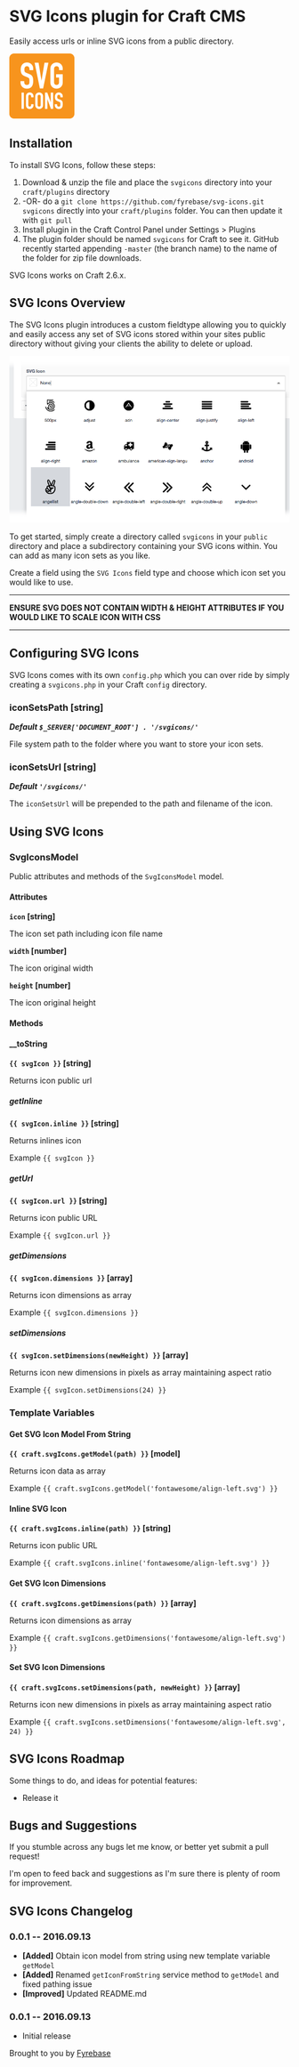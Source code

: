 # SVG Icons plugin for Craft CMS

Easily access urls or inline SVG icons from a public directory.

![Screenshot](resources/screenshots/plugin_logo.png)

## Installation

To install SVG Icons, follow these steps:

1. Download & unzip the file and place the `svgicons` directory into your `craft/plugins` directory
2.  -OR- do a `git clone https://github.com/fyrebase/svg-icons.git svgicons` directly into your `craft/plugins` folder.  You can then update it with `git pull`
3. Install plugin in the Craft Control Panel under Settings > Plugins
4. The plugin folder should be named `svgicons` for Craft to see it.  GitHub recently started appending `-master` (the branch name) to the name of the folder for zip file downloads.

SVG Icons works on Craft 2.6.x.

## SVG Icons Overview

The SVG Icons plugin introduces a custom fieldtype allowing you to quickly and easily access any set of SVG icons stored within your sites public directory without giving your clients the ability to delete or upload.

![Screenshot](resources/screenshots/svg-icon-fieldtype.png)

To get started, simply create a directory called `svgicons` in your `public` directory and place a subdirectory containing your SVG icons within. You can add as many icon sets as you like.

Create a field using the `SVG Icons` field type and choose which icon set you would like to use.

---

**ENSURE SVG DOES NOT CONTAIN WIDTH & HEIGHT ATTRIBUTES IF YOU WOULD LIKE TO SCALE ICON WITH CSS**

---

## Configuring SVG Icons

SVG Icons comes with its own `config.php` which you can over ride by simply creating a `svgicons.php` in your Craft `config` directory.

### iconSetsPath [string]

***Default `$_SERVER['DOCUMENT_ROOT'] . '/svgicons/'`***

File system path to the folder where you want to store your icon sets.

### iconSetsUrl [string]

***Default `'/svgicons/'`***

The `iconSetsUrl` will be prepended to the path and filename of the icon.

## Using SVG Icons

### SvgIconsModel

Public attributes and methods of the `SvgIconsModel` model.

#### Attributes

**`icon` [string]**

The icon set path including icon file name

**`width` [number]**

The icon original width

**`height` [number]**

The icon original height

#### Methods

#### \__toString

**`{{ svgIcon }}` [string]**

Returns icon public url


##### getInline

**`{{ svgIcon.inline }}` [string]**

Returns inlines icon

Example `{{ svgIcon }}`

##### getUrl

**`{{ svgIcon.url }}` [string]**

Returns icon public URL

Example `{{ svgIcon.url }}`

##### getDimensions

**`{{ svgIcon.dimensions }}` [array]**

Returns icon dimensions as array

Example `{{ svgIcon.dimensions }}`

##### setDimensions

**`{{ svgIcon.setDimensions(newHeight) }}` [array]**

Returns icon new dimensions in pixels as array maintaining aspect ratio

Example `{{ svgIcon.setDimensions(24) }}`

### Template Variables

#### Get SVG Icon Model From String

**`{{ craft.svgIcons.getModel(path) }}` [model]**

Returns icon data as array

Example `{{ craft.svgIcons.getModel('fontawesome/align-left.svg') }}`

#### Inline SVG Icon

**`{{ craft.svgIcons.inline(path) }}` [string]**

Returns icon public URL

Example `{{ craft.svgIcons.inline('fontawesome/align-left.svg') }}`

#### Get SVG Icon Dimensions

**`{{ craft.svgIcons.getDimensions(path) }}` [array]**

Returns icon dimensions as array

Example `{{ craft.svgIcons.getDimensions('fontawesome/align-left.svg') }}`

#### Set SVG Icon Dimensions

**`{{ craft.svgIcons.setDimensions(path, newHeight) }}` [array]**

Returns icon new dimensions in pixels as array maintaining aspect ratio

Example `{{ craft.svgIcons.setDimensions('fontawesome/align-left.svg', 24) }}`

## SVG Icons Roadmap

Some things to do, and ideas for potential features:

* Release it

## Bugs and Suggestions

If you stumble across any bugs let me know, or better yet submit a pull request!

I'm open to feed back and suggestions as I'm sure there is plenty of room for improvement.

## SVG Icons Changelog

### 0.0.1 -- 2016.09.13

* **[Added]** Obtain icon model from string using new template variable `getModel`
* **[Added]** Renamed `getIconFromString` service method to `getModel` and fixed pathing issue
* **[Improved]** Updated README.md

### 0.0.1 -- 2016.09.13

* Initial release

Brought to you by [Fyrebase](http://fyrebase.com)

